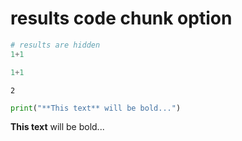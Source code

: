 # results code chunk option

```python
# results are hidden
1+1
```

```python
1+1
```

```
2
```

```python
print("**This text** will be bold...")
```

**This text** will be bold...
